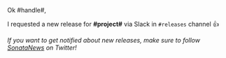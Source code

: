 Ok #handle#,

I requested a new release for **#project#** via Slack in `#releases` channel :+1:

_If you want to get notified about new releases, make sure to follow [SonataNews](https://twitter.com/sonatanews) on Twitter!_
